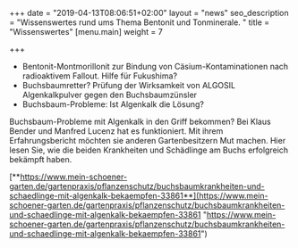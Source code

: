 +++
date = "2019-04-13T08:06:51+02:00"
layout = "news"
seo_description = "Wissenswertes rund ums Thema Bentonit und Tonminerale. "
title = "Wissenswertes"
[menu.main]
weight = 7

+++
* Bentonit-Montmorillonit zur Bindung von Cäsium-Kontaminationen nach radioaktivem Fallout. Hilfe für Fukushima?
* Buchsbaumretter? Prüfung der Wirksamkeit von ALGOSIL Algenkalkpulver gegen den Buchsbaumzünsler
* Buchsbaum-Probleme: Ist Algenkalk die Lösung?

Buchsbaum-Probleme mit Algenkalk in den Griff bekommen? Bei Klaus Bender und Manfred Lucenz hat es funktioniert. Mit ihrem Erfahrungsbericht möchten sie anderen Gartenbesitzern Mut machen. Hier lesen Sie, wie die beiden Krankheiten und Schädlinge am Buchs erfolgreich bekämpft haben.

[**https://www.mein-schoener-garten.de/gartenpraxis/pflanzenschutz/buchsbaumkrankheiten-und-schaedlinge-mit-algenkalk-bekaempfen-33861**](https://www.mein-schoener-garten.de/gartenpraxis/pflanzenschutz/buchsbaumkrankheiten-und-schaedlinge-mit-algenkalk-bekaempfen-33861 "https://www.mein-schoener-garten.de/gartenpraxis/pflanzenschutz/buchsbaumkrankheiten-und-schaedlinge-mit-algenkalk-bekaempfen-33861")